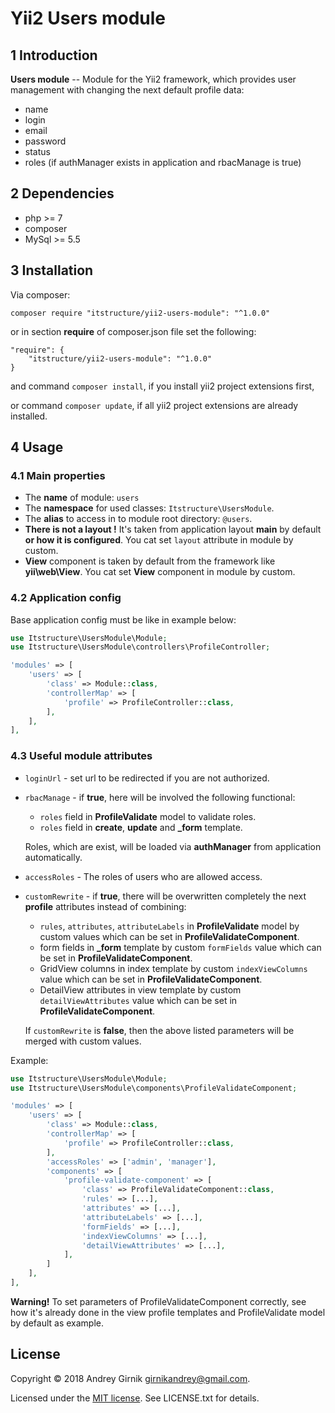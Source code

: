 Yii2 Users module
==============

1 Introduction
----------------------------

**Users module** -- Module for the Yii2 framework, which provides user management with changing 
the next default profile data:
- name
- login
- email
- password
- status
- roles (if authManager exists in application and rbacManage is true)

2 Dependencies
----------------------------
- php >= 7
- composer
- MySql >= 5.5

3 Installation
----------------------------

Via composer:

```composer require "itstructure/yii2-users-module": "^1.0.0"```

or in section **require** of composer.json file set the following:
```
"require": {
    "itstructure/yii2-users-module": "^1.0.0"
}
```
and command ```composer install```, if you install yii2 project extensions first,

or command ```composer update```, if all yii2 project extensions are already installed.

4 Usage
----------------------------

### 4.1 Main properties

- The **name** of module: ```users```
- The **namespace** for used classes: ```Itstructure\UsersModule```.
- The **alias** to access in to module root directory: ```@users```.
- **There is not a layout !** It's taken from application layout **main** by default **or how it is 
configured**.
You cat set ```layout``` attribute in module by custom.
- **View** component is taken by default from the framework like **yii\web\View**. You cat set 
**View** component in module by custom.

### 4.2 Application config

Base application config must be like in example below:

```php
use Itstructure\UsersModule\Module;
use Itstructure\UsersModule\controllers\ProfileController;
```
```php
'modules' => [
    'users' => [
        'class' => Module::class,
        'controllerMap' => [
            'profile' => ProfileController::class,
        ],
    ],
],
```

### 4.3 Useful module attributes

- ```loginUrl``` - set url to be redirected if you are not authorized.
- ```rbacManage``` - if **true**, here will be involved the following functional:
    - ```roles``` field in **ProfileValidate** model to validate roles.
    - ```roles``` field in **create**, **update** and **_form** template.
    
    Roles, which are exist, will be loaded via **authManager** from application automatically.
        
- ```accessRoles``` - The roles of users who are allowed access.
- ```customRewrite``` - if **true**, there will be overwritten completely the next **profile** attributes instead of combining:
    - ```rules```, ```attributes```, ```attributeLabels``` in **ProfileValidate** model by custom
     values which can be set in **ProfileValidateComponent**.
    - form fields in **_form** template by custom ```formFields``` value which can be set in **ProfileValidateComponent**.
    - GridView columns in index template by custom ```indexViewColumns``` value which can be set in **ProfileValidateComponent**.
    - DetailView attributes in view template by custom ```detailViewAttributes``` value which can
     be set in **ProfileValidateComponent**.

    If ```customRewrite``` is **false**, then the above listed parameters will be merged with custom values.

Example:

```php
use Itstructure\UsersModule\Module;
use Itstructure\UsersModule\components\ProfileValidateComponent;
```
```php
'modules' => [
    'users' => [
        'class' => Module::class,
        'controllerMap' => [
            'profile' => ProfileController::class,
        ],
        'accessRoles' => ['admin', 'manager'],
        'components' => [
            'profile-validate-component' => [
                'class' => ProfileValidateComponent::class,
                'rules' => [...],
                'attributes' => [...],
                'attributeLabels' => [...],
                'formFields' => [...],
                'indexViewColumns' => [...],
                'detailViewAttributes' => [...],
            ],
        ]
    ],
],
```

**Warning!**
To set parameters of ProfileValidateComponent correctly, see how it's already done in the 
view profile templates and ProfileValidate model by default as example.

License
----------------------------
Copyright © 2018 Andrey Girnik girnikandrey@gmail.com.

Licensed under the [MIT license](http://opensource.org/licenses/MIT). See LICENSE.txt for details.
